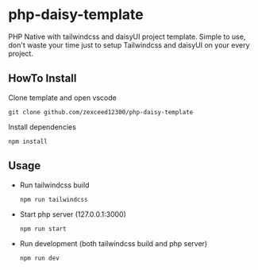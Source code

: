 # php-daisy-template
PHP Native with tailwindcss and daisyUI project template. Simple to use, don't waste your time just to setup Tailwindcss and daisyUI on your every project.
## HowTo Install

Clone template and open vscode

```
git clone github.com/zexceed12300/php-daisy-template 
```

Install dependencies

```
npm install 
```
## Usage
- Run tailwindcss build
  ```
  npm run tailwindcss
  ```
- Start php server (127.0.0.1:3000)
  ```
  npm run start
  ```
- Run development (both tailwindcss build and php server)
  ```
  npm run dev
  ```
